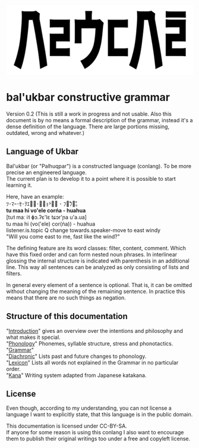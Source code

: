 ![](bal'ukbar.png)

bal'ukbar constructive grammar
==============================

Version 0.2 (This is still a work in progress and not usable. Also this document is by no means a formal description of the grammar, instead it's a dense definition of the language. There are large portions missing, outdated, wrong and whatever.)


Language of Ukbar
-----------------

Bal'ukbar (or "Palhuqpar") is a constructed language (conlang). To be more precise an engineered language.  
The current plan is to develop it to a point where it is possible to start learning it.

Here, have an example:  
ﾂ･ﾏｰ･ｾ･ｦｴﾚ̥･ｿ̵ｮ̀･ﾅ̅ ･ ﾌｧ̊ﾌｧ̊｡  
**tu maa hi vo'ele corńa - huahua**  
[tu˦ maː i˦ ɸɔ.ʔɛ'lɛ tɕɔr'ɲa u'a.ua]  
tu maa hi (vo('ele) cor(ńa)) - huahua  
listener.is.topic Q change towards.speaker-move to east windy  
"Will you come east to me, fast like the wind?"  

The defining feature are its word classes: filter, content, comment. Which have this fixed order and can form nested noun phrases. In interlinear glossing the internal structure is indicated with parenthesis in an additional line. This way all sentences can be analyzed as only consisting of lists and filters.

In general every element of a sentence is optional. That is, it can be omitted without changing the meaning of the remaining sentence. In practice this means that there are no such things as negation.

Structure of this documentation
-------------------------------

"[Introduction](Introduction.md)" gives an overview over the intentions and philosophy and what makes it special.  
"[Phonology](Phonology.md)" Phonemes, syllable structure, stress and phonotactics.  
"[Grammar](Grammar.md)"  
"[Diachronic](Diachronic.md)" Lists past and future changes to phonology.  
"[Lexicon](Lexicon.md)" Lists all words not explained in the Grammar in no particular order.  
"[Kana](Kana.md)" Writing system adapted from Japanese katakana.  


License
-------

Even though, according to my understanding, you can not license a language I want to explicitly state, that this language is in the public domain.

This documentation is licensed under CC-BY-SA.  
If anyone for some reason is using this conlang I also want to encourage them to publish their original writings too under a free and copyleft license.
